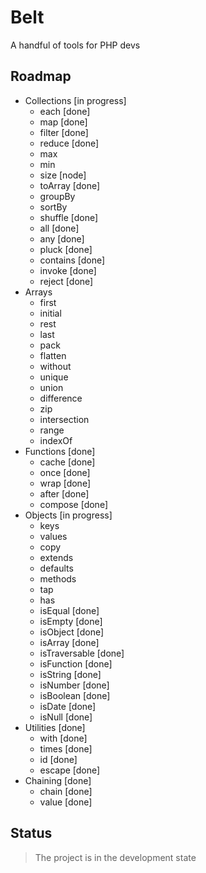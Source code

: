 # Belt

A handful of tools for PHP devs

## Roadmap

+ Collections [in progress]
  + each [done]
  + map [done]
  + filter [done]
  + reduce [done]
  + max
  + min
  + size [node]
  + toArray [done]
  + groupBy
  + sortBy
  + shuffle [done]
  + all [done]
  + any [done]
  + pluck [done]
  + contains [done]
  + invoke [done]
  + reject [done]
+ Arrays
  + first
  + initial
  + rest
  + last
  + pack
  + flatten
  + without
  + unique
  + union
  + difference
  + zip
  + intersection
  + range
  + indexOf
+ Functions [done]
  + cache [done] 
  + once [done]
  + wrap [done]
  + after [done]
  + compose [done]
+ Objects [in progress]
  + keys
  + values
  + copy
  + extends
  + defaults
  + methods
  + tap
  + has
  + isEqual [done]
  + isEmpty [done]
  + isObject [done]
  + isArray [done]
  + isTraversable [done]
  + isFunction [done]
  + isString [done]
  + isNumber [done]
  + isBoolean [done]
  + isDate [done]
  + isNull [done]
+ Utilities [done]
  + with [done] 
  + times [done]
  + id [done]
  + escape [done]
+ Chaining [done]
  + chain [done]
  + value [done]
 
## Status

> The project is in the development state
